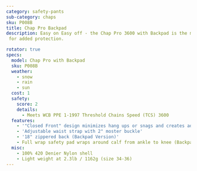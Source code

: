 ```yaml
---
category: safety-pants
sub-category: chaps
sku: P008B
title: Chap Pro Backpad
description: Easy on Easy off - the Chap Pro 3600 with Backpad is the most robust chap on the market and is great for intermittent use. Whether you are a commercial faller or out gathering firewood for the winter, these will help get you home with all your legs.
 for added protection.

rotator: true
specs:
  model: Chap Pro with Backpad
  sku: P008B
  weather:
    - snow
    - rain
    - sun
  cost: 1
  safety:
    score: 2
    details:
      - Meets WCB PPE 1-1997 Threshold Chains Speed (TCS) 3600
  features:
    - '"Closed Front" design minimizes hang ups or snags and creates added protection for the user'
    - 'Adjustable waist strap with 2" moster buckle'
    - '18" zippered back (Backpad Version)'
    - Full wrap safety pad wraps around calf from ankle to knee (Backpad Version)
  misc:
    - 100% 420 Denier Nylon shell
    - Light weight at 2.3lb / 1162g (size 34-36)
---
```

